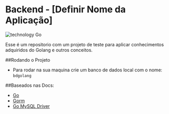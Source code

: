 # Backend - [Definir Nome da Aplicação]

![technology Go](https://img.shields.io/badge/technology-go-blue.svg)

Esse é um repositorio com um projeto de teste para aplicar conhecimentos adquiridos do Golang e outros conceitos.

##Rodando o Projeto

* Para rodar na sua maquina crie um banco de dados local com o nome: `bdgolang`

##Baseados nas Docs: 

* [Go](https://go.dev/doc/)
* [Gorm](https://github.com/go-gorm/mysql)
* [Go MySQL Driver](https://github.com/go-sql-driver/mysql)
